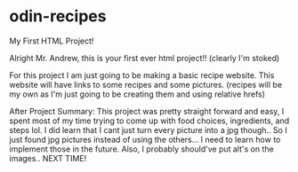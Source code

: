 # odin-recipes
My First HTML Project!

Alright Mr. Andrew, this is your first ever html project!! (clearly I'm stoked)

For this project I am just going to be making  a basic recipe website. This website will have links to some recipes and some pictures. (recipes will be my own as I'm just going to be creating them and using relative hrefs)

After Project Summary:
This project was pretty straight forward and easy, I spent most of my time trying to come up with food choices, ingredients, and steps lol. I did learn that I cant just turn every picture into a jpg though.. So I just found jpg pictures instead of using the others... I need to learn how to implement those in the future. Also, I probably should've put alt's on the images.. NEXT TIME!